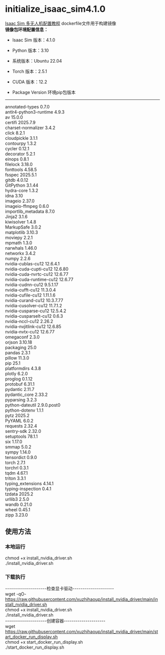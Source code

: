 # initialize_isaac_sim4.1.0
[Isaac Sim 多无人机配置教程](https://github.com/xuzhihaoup/install_nvidia_driver/blob/main/__Isaacsim_%E5%A4%9A%E6%97%A0%E4%BA%BA%E6%9C%BA%E9%85%8D%E7%BD%AE%E6%95%99%E7%A8%8B__.md)
dockerfile文件用于构建镜像  
**镜像包环境配置信息：**
- Isaac Sim 版本：4.1.0  
- Python 版本：3.10  
- 系统版本：Ubuntu 22.04  
- Torch 版本：2.5.1  
- CUDA 版本：12.2

- Package                  Version  环境pip包版本  
------------------------ -----------                     
annotated-types          0.7.0  
antlr4-python3-runtime   4.9.3  
av                       15.0.0  
certifi                  2025.7.9  
charset-normalizer       3.4.2  
click                    8.2.1  
cloudpickle              3.1.1  
contourpy                1.3.2  
cycler                   0.12.1  
decorator                5.2.1  
einops                   0.8.1  
filelock                 3.18.0  
fonttools                4.58.5  
fsspec                   2025.5.1  
gitdb                    4.0.12  
GitPython                3.1.44  
hydra-core               1.3.2  
idna                     3.10  
imageio                  2.37.0  
imageio-ffmpeg           0.6.0  
importlib_metadata       8.7.0  
Jinja2                   3.1.6  
kiwisolver               1.4.8  
MarkupSafe               3.0.2  
matplotlib               3.10.3  
moviepy                  2.2.1  
mpmath                   1.3.0  
narwhals                 1.46.0  
networkx                 3.4.2  
numpy                    2.2.6  
nvidia-cublas-cu12       12.6.4.1  
nvidia-cuda-cupti-cu12   12.6.80  
nvidia-cuda-nvrtc-cu12   12.6.77  
nvidia-cuda-runtime-cu12 12.6.77  
nvidia-cudnn-cu12        9.5.1.17  
nvidia-cufft-cu12        11.3.0.4  
nvidia-cufile-cu12       1.11.1.6  
nvidia-curand-cu12       10.3.7.77  
nvidia-cusolver-cu12     11.7.1.2  
nvidia-cusparse-cu12     12.5.4.2  
nvidia-cusparselt-cu12   0.6.3  
nvidia-nccl-cu12         2.26.2  
nvidia-nvjitlink-cu12    12.6.85  
nvidia-nvtx-cu12         12.6.77  
omegaconf                2.3.0  
orjson                   3.10.18   
packaging                25.0  
pandas                   2.3.1  
pillow                   11.3.0  
pip                      25.1  
platformdirs             4.3.8  
plotly                   6.2.0  
proglog                  0.1.12  
protobuf                 6.31.1  
pydantic                 2.11.7  
pydantic_core            2.33.2  
pyparsing                3.2.3  
python-dateutil          2.9.0.post0  
python-dotenv            1.1.1  
pytz                     2025.2  
PyYAML                   6.0.2  
requests                 2.32.4  
sentry-sdk               2.32.0  
setuptools               78.1.1  
six                      1.17.0  
smmap                    5.0.2  
sympy                    1.14.0  
tensordict               0.9.0  
torch                    2.7.1  
torchrl                  0.3.1  
tqdm                     4.67.1  
triton                   3.3.1  
typing_extensions        4.14.1  
typing-inspection        0.4.1  
tzdata                   2025.2  
urllib3                  2.5.0  
wandb                    0.21.0  
wheel                    0.45.1  
zipp                     3.23.0  
## 使用方法
### 本地运行
chmod +x install_nvidia_driver.sh  
./install_nvidia_driver.sh
### 下载执行
---------------------检查显卡驱动---------------------  
wget -qO- https://raw.githubusercontent.com/xuzhihaoup/install_nvidia_driver/main/install_nvidia_driver.sh  
chmod +x install_nvidia_driver.sh  
./install_nvidia_driver.sh  
---------------------创建容器---------------------  
wget https://raw.githubusercontent.com/xuzhihaoup/install_nvidia_driver/main/start_docker_run_display.sh  
chmod +x start_docker_run_display.sh  
./start_docker_run_display.sh  



